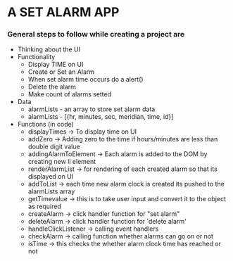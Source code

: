 # A SET ALARM APP


### General steps to follow while creating a project are

- Thinking about the UI
- Functionality
	- Display TIME on UI
	- Create or Set an Alarm
	- When set alarm time occurs do a alert()
	- Delete the alarm
    - Make count of alarms setted
- Data
	- alarmLists - an array to store set alarm data
	- alarmLists - [{hr, minutes, sec, meridian, time, id}]
- Functions (in code)
    - displayTimes -> To display time on UI
	- addZero -> Adding zero to the time if hours/minutes are less than double digit value
    - addingAlarmToElement -> Each alarm is added to the DOM by creating new li element
    - renderAlarmList -> for rendering of each created alarm so that its displayed on UI
    - addToList -> each time new alarm clock is created its pushed to the alarmLists array
	- getTimevalue -> this is to take user input and convert it to the object as required 
	- createAlarm -> click handler function for "set alarm"
	- deleteAlarm -> click handler function for 'delete alarm'
    - handleClickListener -> calling event handlers
	- checkAlarm -> calling function whether alarms can go on or not
    - isTime -> this checks the whether alarm clock time has reached or not